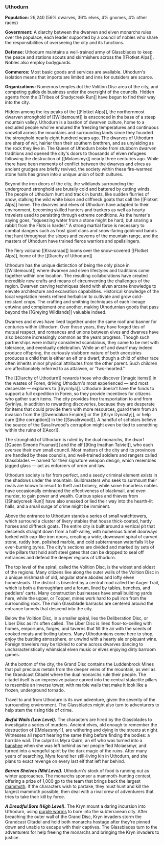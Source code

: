 ### Uthodurn

**Population:** 26,240 (56% dwarves, 36% elves, 4% gnomes, 4% other races)

**Government:** A diarchy between the dwarven and elven monarchs rules over the populace, each leader supported by a council of nobles who share the responsibilities of overseeing the city and its functions.

**Defense:** Uthodurn maintains a well-trained army of Glassblades to keep the peace and stations scouts and skirmishers across the [[Flotket Alps]]. Nobles also employ bodyguards.

**Commerce:** Most basic goods and services are available. Uthodurn's isolation means that imports are limited and inns for outsiders are scarce.

**Organizations:** Numerous temples dot the Volition Disc area of the city, and competing guilds do business under the oversight of the councils. Hidden agents from the [[Tribes of Shadycreek Run]] have begun to find their way into the city.

Hidden among the icy peaks of the [[Flotket Alps]], the northernmost dwarven stronghold of [[Wildemount]] is ensconced in the base of a steep mountain valley. Uthodurn is a bastion of dwarven culture, home to a secluded people who've endured the freezing temperatures and continuous snowfall across the mountains and surrounding lands since they founded the stronghold nearly eight hundred years ago. The dwarves of Uthodurn are sharp of wit, hairier than their southern brethren, and as unyielding as the rock they live in. The Queen of Uthodurn broke from stubborn dwarven traditions and opened the city's doors to thousands of elven refugees following the destruction of [[Molaesmyr]] nearly three centuries ago. While there have been moments of conflict between the dwarves and elves as ancient grudges are briefly revived, the society within these fire-warmed stone halls has grown into a unique union of both cultures.

Beyond the iron doors of the city, the wildlands surrounding the underground stronghold are brutally cold and battered by cutting winds. The people of Uthodurn hunt and track in bursts, like sudden flurries of snow, stalking the wild white bison and cliffneck goats that call the [[Flotket Alps]] home. The dwarves and elves of Uthodurn have adapted to their environment, becoming skilled hunters and trackers as well as hearty travelers used to persisting through extreme conditions. As the hunter's saying goes, "squeezing water from a stone might be hard, but snaring a rabbit from the Flots is harder." A strong martial force is necessary to combat dangers such as frost giant clans and snow-faring goblinoid bands that hunt throughout the slopes and caverns of the mountain range, and the masters of Uthodurn have trained fierce warriors and spellslingers.

[](https://media.dndbeyond.com/compendium-images/egtw/yDOyqyOocErRgYJK/03-16.png)

The fiery volcano [[Kravaraad]] looms over the snow-covered [[Flotket Alps]], home of the [[Diarchy of Uthodurn]]

Uthodurn has the unique distinction of being the only place in [[Wildemount]] where dwarven and elven lifestyles and traditions come together within one location. The resulting collaborations have created incredible new crafts and means of circumventing the challenges of the region. Dwarven carving techniques blend with elven arcane knowledge to elevate architecture and excavation capabilities. Historical knowledge of the local vegetation meets refined herbalism to cultivate and grow cold-resistant crops. The crafting and smithing techniques of each lineage entwine and complement one another, making Uthodurnian goods that pass beyond the [[Greying Wildlands]] valuable indeed.

Dwarves and elves have lived together under the same roof and banner for centuries within Uthodurn. Over those years, they have forged ties of mutual respect, and romances and unions between elves and dwarves have also become increasingly common as the years progress. Though such partnerships were initially considered scandalous, they came to be met with tolerance, and eventually celebration. While an elf and dwarf may indeed produce offspring, the curiously stubborn nature of both ancestries produces a child that is either an elf or a dwarf, though a child of either race often inherits minor physical attributes from the other parent. Such children are affectionately referred to as attalwen, or "two-hearted."

The [[Diarchy of Uthodurn]] rewards those who discover [[magic items]] in the wastes of Foren, driving Uthodurn's most experienced — and most desperate — explorers to [[Syrinlya]]. Uthodurn doesn't have the funds to support a full expedition in Foren, so they provide incentives for citizens who gather such items. The city provides free transportation to and from Syrinlya, in addition to rewarding discoveries, because they are desperate for items that could provide them with more resources, guard them from an invasion from the [[Dwendalian Empire]] or the [[Kryn Dynasty]], or help cure [[the corruption]] in the [[Savalirwood]]. A handful of scholars believe the source of the Savalirwood's corruption might even be tied to something within the ruins of [[Aeor]].

The stronghold of Uthodurn is ruled by the dual monarchs, the dwarf [[Queen Simone Fruunast]] and the elf [[King Imathan Talviel]], who each oversee their own small council. Most matters of the city and its provinces are handled by these councils, and well-trained soldiers and rangers called Glassblades — named for their signature weapon design, which resembles jagged glass — act as enforcers of order and law.

Uthodurn society is far from perfect, and a seedy criminal element exists in the shadows under the mountain. Guildmasters who seek to surmount their rivals are known to resort to theft and bribery, while some honorless nobles have occasionally embraced the effectiveness of blackmail, and even murder, to gain power and wealth. Curious spies and thieves from [[Shadycreek Run]] have also sneaked or lied their way into the hearth-lit halls, and a small surge of crime might be imminent.

Above the entrance to Uthodurn stands a series of small watchtowers, which surround a cluster of livery stables that house thick-coated, hardy horses and cliffneck goats. The entire city is built around a vertical pit that descends straight down from a half-valley, with numerous tunnel doorways locked with cap-like iron doors, creating a wide, downward spiral of carved stone, ruddy iron, polished marble, and cold subterranean waterfalls lit by ever-burning pyres. The city's sections are divided and marked by sets of wide pillars that hold aloft steel gates that can be dropped to seal off entrances and defend the deeper regions of Uthodurn.

The top level of the spiral, called the Volition Disc, is the widest and oldest of the regions. Many citizens live along the outer walls of the Volition Disc in a unique mishmash of old, angular stone abodes and lofty elven homesteads. The district is bisected by a central road called the Auger Trail, which is both a thoroughfare and a forum, lined by tables, benches, and peddlers' carts. Many construction businesses have small building yards here, while the upper, or Topper, mines work hard to pull iron from the surrounding rock. The main Glassblade barracks are centered around the entrance tunnels that descend into the city.

Below the Volition Disc, in a smaller spiral, lies the Deliberation Disc, or Liber Disc as it's often called. The Liber Disc is lined floor-to-ceiling with homes, emporiums, forges, and taverns that fill the air with the scents of cooked meats and boiling tubers. Many Uthodurnians come here to shop, enjoy the bustling atmosphere, or unwind with a hearty ale or piquant wine. Foreign travelers may be tickled to come across dwarves dancing to uncharacteristically whimsical elven music or elves enjoying dirty barroom games.

At the bottom of the city, the Grand Disc contains the Luddenbrock Mines that pull precious metals from the deeper veins of the mountain, as well as the Grandcast Citadel where the dual monarchs rule their people. The citadel itself is an impressive palace carved into the central stalactite pillars to resemble an inverse tower, with marble walls that make it look like a frozen, underground tornado.

Travel to and from Uthodurn is its own adventure, given the severity of the surrounding environment. The Glassblades might also turn to adventurers to help stem the rising tide of crime.

_**Awful Wails (Low Level).**_ The characters are hired by the Glassblades to investigate a series of murders. Ancient elves, old enough to remember the destruction of [[Molaesmyr]], are withering and dying in the streets at night. Witnesses all report hearing the same thing before finding the bodies: a horrible wail. The culprit is Myra Quirn, an elf who was turned into a [banshee](https://www.dndbeyond.com/monsters/banshee) when she was left behind as her people fled Molaesmyr, and turned into a vengeful spirit by the dark magic of the ruins. After many years of searching, Myra found her still-living kin in Uthodurn, and she plans to exact revenge on every last elf that left her behind.

_**Barren Shelves (Mid Level).**_ Uthodurn's stock of food is running out as winter approaches. The monarchs sponsor a mammoth-hunting contest, offering a prize of 1,000 gp to the team that brings back the largest [mammoth](https://www.dndbeyond.com/monsters/mammoth). If the characters wish to partake, they must hunt and kill the largest mammoth possible, then deal with a rival crew of adventurers that tries to take their kill by force.

_**A Dreadful Bore (High Level).**_ The Kryn mount a daring incursion into Uthodurn, using [purple worms](https://www.dndbeyond.com/monsters/purple-worm) to bore into the subterranean city. After breaching the outer wall of the Grand Disc, Kryn invaders storm the Grandcast Citadel and hold both monarchs hostage after they're pinned down and unable to escape with their captives. The Glassblades turn to the adventurers for help freeing the monarchs and bringing the Kryn invaders to justice.